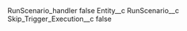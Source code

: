 <?xml version="1.0" encoding="UTF-8"?>
<CustomMetadata xmlns="http://soap.sforce.com/2006/04/metadata" xmlns:xsi="http://www.w3.org/2001/XMLSchema-instance" xmlns:xsd="http://www.w3.org/2001/XMLSchema">
    <label>RunScenario_handler</label>
    <protected>false</protected>
    <values>
        <field>Entity__c</field>
        <value xsi:type="xsd:string">RunScenario__c</value>
    </values>
    <values>
        <field>Skip_Trigger_Execution__c</field>
        <value xsi:type="xsd:boolean">false</value>
    </values>
</CustomMetadata>
